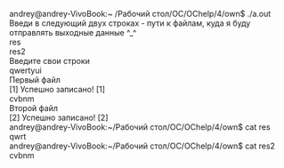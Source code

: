 andrey@andrey-VivoBook:~ /Рабочий стол/OC/OChelp/4/own$ ./a.out    
Введи в следующий двух строках - пути к файлам, куда я буду отправлять выходные данные ^_^   
res   
res2   
Введите свои строки   
qwertyui   
Первый файл   
[1] Успешно записано! [1]   
cvbnm   
Второй файл   
[2] Успешно записано! [2]   
andrey@andrey-VivoBook:~/Рабочий стол/OC/OChelp/4/own$ cat res   
qwrt   
andrey@andrey-VivoBook:~/Рабочий стол/OC/OChelp/4/own$ cat res2   
cvbnm   
